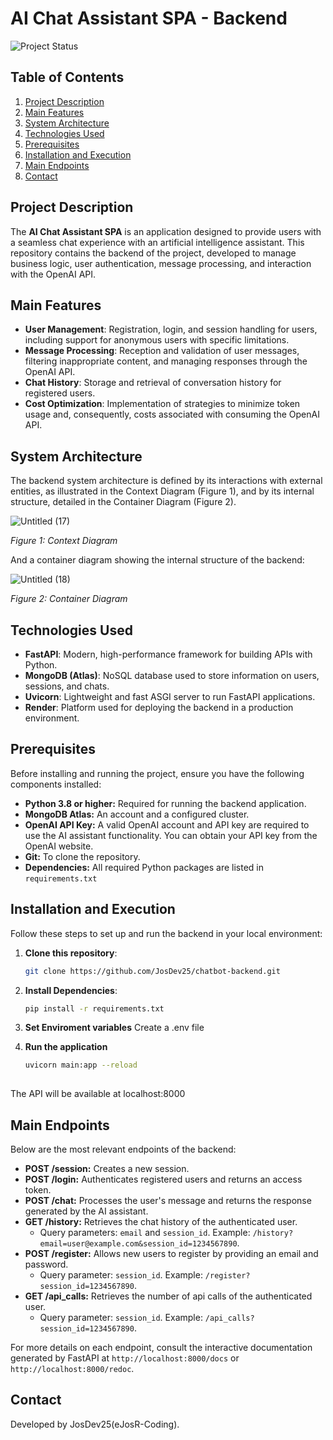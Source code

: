 # AI Chat Assistant SPA - Backend

![Project Status](https://img.shields.io/badge/STATUS-DEPLOYED-green)

## Table of Contents
1. [Project Description](#project-description)
2. [Main Features](#main-features)
3. [System Architecture](#system-architecture)
4. [Technologies Used](#technologies-used)
5. [Prerequisites](#prerequisites)
6. [Installation and Execution](#installation-and-execution)
7. [Main Endpoints](#main-endpoints)
8. [Contact](#contact)

## Project Description
The **AI Chat Assistant SPA** is an application designed to provide users with a seamless chat experience with an artificial intelligence assistant. This repository contains the backend of the project, developed to manage business logic, user authentication, message processing, and interaction with the OpenAI API.

## Main Features
- **User Management**: Registration, login, and session handling for users, including support for anonymous users with specific limitations.
- **Message Processing**: Reception and validation of user messages, filtering inappropriate content, and managing responses through the OpenAI API.
- **Chat History**: Storage and retrieval of conversation history for registered users.
- **Cost Optimization**: Implementation of strategies to minimize token usage and, consequently, costs associated with consuming the OpenAI API.

## System Architecture
The backend system architecture is defined by its interactions with external entities, as illustrated in the Context Diagram (Figure 1), and by its internal structure, detailed in the Container Diagram (Figure 2).


![Untitled (17)](https://github.com/user-attachments/assets/f81928a6-b5e5-49cf-83fd-b59eda64d72c)


*Figure 1: Context Diagram*

And a container diagram showing the internal structure of the backend:

![Untitled (18)](https://github.com/user-attachments/assets/ab659d4d-fa89-4022-a131-c233b3e5f8ac)


*Figure 2: Container Diagram*

## Technologies Used
- **FastAPI**: Modern, high-performance framework for building APIs with Python.
- **MongoDB (Atlas)**: NoSQL database used to store information on users, sessions, and chats.
- **Uvicorn**: Lightweight and fast ASGI server to run FastAPI applications.
- **Render**: Platform used for deploying the backend in a production environment.

## Prerequisites

Before installing and running the project, ensure you have the following components installed:

- **Python 3.8 or higher:** Required for running the backend application.
- **MongoDB Atlas:** An account and a configured cluster.
- **OpenAI API Key:** A valid OpenAI account and API key are required to use the AI assistant functionality. You can obtain your API key from the OpenAI website.
- **Git:** To clone the repository.
- **Dependencies:** All required Python packages are listed in `requirements.txt`

## Installation and Execution
Follow these steps to set up and run the backend in your local environment:

1. **Clone this repository**:
   ```bash
   git clone https://github.com/JosDev25/chatbot-backend.git
2. **Install Dependencies**:
   ```bash
   pip install -r requirements.txt
3. **Set Enviroment variables**
Create a .env file

4. **Run the application**
   ```bash
   uvicorn main:app --reload
 
 The API will be available at localhost:8000

## Main Endpoints

Below are the most relevant endpoints of the backend:

- **POST /session:** Creates a new session.
- **POST /login:** Authenticates registered users and returns an access token.
- **POST /chat:** Processes the user's message and returns the response generated by the AI assistant.
- **GET /history:** Retrieves the chat history of the authenticated user.
    * Query parameters: `email` and `session_id`. Example: `/history?email=user@example.com&session_id=1234567890`.
- **POST /register:** Allows new users to register by providing an email and password.
    * Query parameter: `session_id`. Example: `/register?session_id=1234567890`.
- **GET /api_calls:** Retrieves the number of api calls of the authenticated user.
    * Query parameter: `session_id`. Example: `/api_calls?session_id=1234567890`.

For more details on each endpoint, consult the interactive documentation generated by FastAPI at `http://localhost:8000/docs` or `http://localhost:8000/redoc`.


## Contact

Developed by JosDev25(eJosR-Coding).
